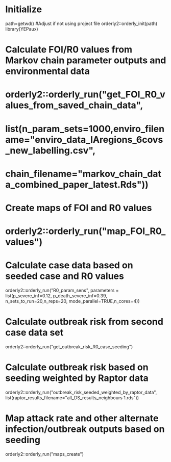 # Initialize
path=getwd() #Adjust if not using project file
orderly2::orderly_init(path)
library(YEPaux)

# Calculate FOI/R0 values from Markov chain parameter outputs and environmental data
# orderly2::orderly_run("get_FOI_R0_values_from_saved_chain_data",
#   list(n_param_sets=1000,enviro_filename="enviro_data_IAregions_6covs_new_labelling.csv",
#   chain_filename="markov_chain_data_combined_paper_latest.Rds"))

# Create maps of FOI and R0 values
# orderly2::orderly_run("map_FOI_R0_values")

# Calculate case data based on seeded case and R0 values
orderly2::orderly_run("R0_param_sens", parameters = list(p_severe_inf=0.12, p_death_severe_inf=0.39,
                                            n_sets_to_run=20,n_reps=20,
                                            mode_parallel=TRUE,n_cores=4))

# Calculate outbreak risk from second case data set
orderly2::orderly_run("get_outbreak_risk_R0_case_seeding")

# Calculate outbreak risk based on seeding weighted by Raptor data
orderly2::orderly_run("outbreak_risk_seeded_weighted_by_raptor_data",
  list(raptor_results_filename="all_DS_results_neighbours 1.rds"))
  
# Map attack rate and other alternate infection/outbreak outputs based on seeding
orderly2::orderly_run("maps_create")